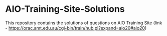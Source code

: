 # AIO-Training-Site-Solutions
This repository contains the solutions of questions on AIO Training Site (link - https://orac.amt.edu.au/cgi-bin/train/hub.pl?expand=aio20#aio20)
